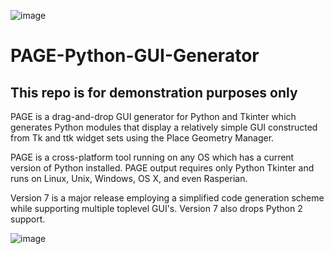 ![image](https://user-images.githubusercontent.com/5051591/170823691-3b8c963a-c5e8-4ce3-be71-5d2f2c86fc97.png) 
# PAGE-Python-GUI-Generator
## This repo is for demonstration purposes only


PAGE is a drag-and-drop GUI generator for Python and Tkinter which generates Python modules that display a relatively simple GUI constructed from Tk and ttk widget sets using the Place Geometry Manager.

PAGE is a cross-platform tool running on any OS which has a current version of Python installed. PAGE output requires only Python Tkinter and runs on Linux, Unix, Windows, OS X, and even Rasperian.

Version 7 is a major release employing a simplified code generation scheme while supporting multiple toplevel GUI's. Version 7 also drops Python 2 support.

![image](https://user-images.githubusercontent.com/5051591/170823656-615e615b-2dcd-4281-899d-788ece9378e6.png)
